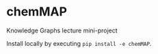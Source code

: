 # chemMAP
 Knowledge Graphs lecture mini-project

Install locally by executing `pip install -e chemMAP`.